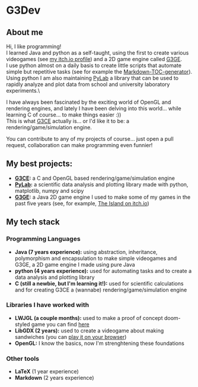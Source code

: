 # G3Dev
## About me
Hi, I like programming!\
I learned Java and python as a self-taught, using the first to create various videogames (see [my itch.io profile](https://g3dev.itch.io/)) and a 2D game engine called [G3GE](https://github.com/G3Dev-0/G3GE_2D).\
I use python almost on a daily basis to create little scripts that automate simple but repetitive tasks (see for example the [Markdown-TOC-generator](https://github.com/G3Dev-0/Markdown-TOC-Generator)).\
Using python I am also maintaining [PyLab](https://github.com/G3Dev-0/pylab) a library that can be used to rapidly analyze and plot data from school and university laboratory experiments.\

I have always been fascinated by the exciting world of OpenGL and rendering engines, and lately I have been delving into this world... while learning C of course... to make things easier :))\
This is what [G3CE](https://github.com/G3Dev-0/G3CE) actually is... or I'd like it to be: a rendering/game/simulation engine.

You can contribute to any of my projects of course... just open a pull request, collaboration can make programming even funnier!

## My best projects:
+ **[G3CE](https://github.com/G3Dev-0/G3CE):** a C and OpenGL based rendering/game/simulation engine
+ **[PyLab](https://github.com/G3Dev-0/pylab):** a scientific data analysis and plotting library made with python, matplotlib, numpy and scipy
+ **[G3GE](https://github.com/G3Dev-0/G3GE_2D):** a Java 2D game engine I used to make some of my games in the past five years (see, for example, [The Island on itch.io](https://g3dev.itch.io/the-island))

## My tech stack
### Programming Languages
+ **Java (7 years experience):** using abstraction, inheritance, polymorphism and encapsulation to make simple videogames and G3GE, a 2D game engine I made using pure Java
+ **python (4 years experience):** used for automating tasks and to create a data analysis and plotting library
+ **C (still a newbie, but I'm learning it!):** used for scientific calculations and for creating G3CE a (wannabe) rendering/game/simulation engine

### Libraries I have worked with
+ **LWJGL (a couple months):** used to make a proof of concept doom-styled game you can find [here](https://g3dev.itch.io/3d-opengl-game)
+ **LibGDX (2 years):** used to create a videogame about making sandwiches (you can [play it on your browser](https://g3dev.itch.io/sandwich-restaurant-simulator))
+ **OpenGL:** I know the basics, now I'm strenghtening these foundations

### Other tools
+ **LaTeX** (1 year experience)
+ **Markdown** (2 years experience)
